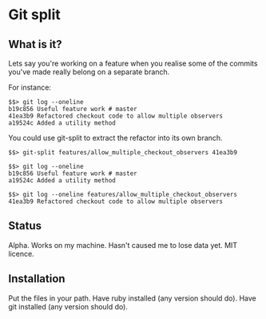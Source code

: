# Git split

## What is it?

Lets say you're working on a feature when you realise some of the commits you've made really belong on a separate branch.

For instance:
```
$$> git log --oneline
b19c856 Useful feature work # master
41ea3b9 Refactored checkout code to allow multiple observers
a19524c Added a utility method
```
You could use git-split to extract the refactor into its own branch.
```
$$> git-split features/allow_multiple_checkout_observers 41ea3b9

$$> git log --oneline
b19c856 Useful feature work # master
a19524c Added a utility method

$$> git log --oneline features/allow_multiple_checkout_observers
41ea3b9 Refactored checkout code to allow multiple observers
```

## Status
Alpha.
Works on my machine.
Hasn't caused me to lose data yet.
MIT licence.

## Installation

Put the files in your path.
Have ruby installed (any version should do).
Have git installed (any version should do).


